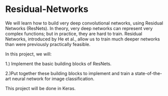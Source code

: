 # Residual-Networks
We will learn how to build very deep convolutional networks, using Residual Networks (ResNets). In theory, very deep networks can represent very complex functions; but in practice, they are hard to train. Residual Networks, introduced by He et al., allow us to train much deeper networks than were previously practically feasible.

In this project, we will:

1.) Implement the basic building blocks of ResNets.

2.)Put together these building blocks to implement and train a state-of-the-art neural network for image classification.

This project will be done in Keras.
